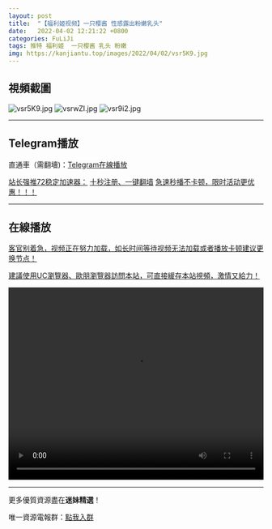 ```yaml
---
layout: post
title:  "【福利姬视频】一只樱酱 性感露出粉嫩乳头"
date:   2022-04-02 12:21:22 +0800
categories: FuLiJi
tags: 推特 福利姬  一只樱酱 乳头 粉嫩
img: https://kanjiantu.top/images/2022/04/02/vsr5K9.jpg
---
```



## 視頻截圖

![vsr5K9.jpg](https://kanjiantu.top/images/2022/04/02/vsr5K9.jpg)
![vsrwZI.jpg](https://kanjiantu.top/images/2022/04/02/vsrwZI.jpg)
![vsr9i2.jpg](https://kanjiantu.top/images/2022/04/02/vsr9i2.jpg)

* * *
## Telegram播放

直通車（需翻墻)：[Telegram在線播放](https://t.me/mimeijingxuan/432)

<u>站长强推72稳定加速器：</u> [十秒注册、一键翻墙](https://www.mimei.blog/skip/vpn.html)
<u>急速秒播不卡顿，限时活动更优惠！！！</u>
* * *
## 在線播放
<u>客官别着急，视频正在努力加载，如长时间等待视频无法加载或者播放卡顿建议更换节点！</u>

<u>建議使用UC瀏覽器、歐朋瀏覽器訪問本站，可直接緩存本站視頻，激情又給力！</u>
<center><video src="https://cdn.publer.io/uploads/videos/624818ffdb279736bfa816c8/f26c1ad06cf1ef0d167d7f674006d27c.mp4" width="100%" height="380px" controls="controls"></video></center>

* * *
更多優質資源盡在**迷妹精選**！

唯一資源電報群：[點我入群](https://t.me/mimeijingxuan)


